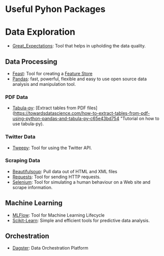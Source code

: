 # Useful Pyhon Packages

# Data Exploration
- [Great_Expectations](https://greatexpectations.io/): Tool that helps in upholding the data quality.

## Data Processing
- [Feast](https://feast.dev/): Tool for creating a [Feature Store](https://feast.dev/blog/what-is-a-feature-store/ "What is a feature store?")
- [Pandas](https://pandas.pydata.org/): fast, powerful, flexible and easy to use open source data analysis and manipulation tool.

### PDF Data
- [Tabula-py](https://github.com/chezou/tabula-py): [Extract tables from PDF files](https://towardsdatascience.com/how-to-extract-tables-from-pdf-using-python-pandas-and-tabula-py-c65e43bd754 "Tutorial on how to use tabula-py).

### Twitter Data
- [Tweepy](https://github.com/tweepy/tweepy): Tool for using the Twitter API. 

### Scraping Data
- [Beautifulsoup](https://beautiful-soup-4.readthedocs.io/en/latest/): Pull data out of HTML and XML files
- [Requests](https://docs.python-requests.org/en/master/): Tool for sending HTTP requests. 
- [Selenium](https://selenium-python.readthedocs.io/): Tool for simulating a human behaviour on a Web site and scrape information.

## Machine Learning
- [MLFlow](https://mlflow.org/): Tool for Machine Learning Lifecycle
- [Scikit-Learn](https://scikit-learn.org/stable/index.html): Simple and efficient tools for predictive data analysis.

## Orchestration
- [Dagster](https://www.dagster.io/): Data Orchestration Platform